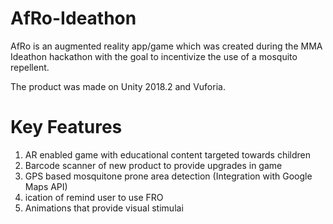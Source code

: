 # AfRo-Ideathon

AfRo is an augmented reality app/game which was created during the MMA Ideathon hackathon with the goal to incentivize the use of a mosquito repellent. 

The product was made on Unity 2018.2 and Vuforia.

# Key Features

1) AR enabled game with educational content targeted towards children
2) Barcode scanner of new product to provide upgrades in game
3) GPS based mosquitone prone area detection (Integration with Google Maps API)
4) ication of remind user to use FRO
5) Animations that provide visual stimulai 

